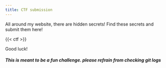 ```yaml
---
title: CTF submission
---
```


All around my website, there are hidden secrets!
Find these secrets and submit them here!

{{< ctf >}}

Good luck!

##### This is meant to be a fun challenge. please refrain from checking git logs
